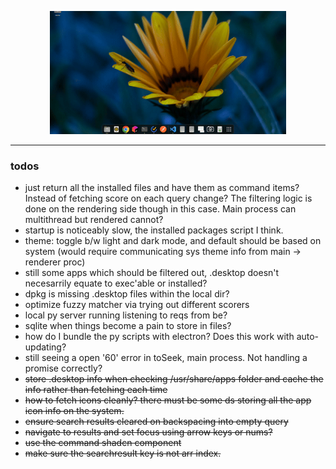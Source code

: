 <p align="center">
    <img src="res/seek-demo-may20.gif" alt="seek" width="75%">
</p>

---

### todos
* just return all the installed files and have them as command items? Instead of fetching score on each query change? The filtering logic is done on the rendering side though in this case. Main process can multithread but rendered cannot?
* startup is noticeably slow, the installed packages script I think.
* theme: toggle b/w light and dark mode, and default should be based on system (would require communicating sys theme info from main -> renderer proc)
* still some apps which should be filtered out, .desktop doesn't necesarrily equate to exec'able or installed?
* dpkg is missing .desktop files within the local dir?
* optimize fuzzy matcher via trying out different scorers
* local py server running listening to reqs from be?
* sqlite when things become a pain to store in files?
* how do I bundle the py scripts with electron? Does this work with auto-updating?
* still seeing a open '60' error in toSeek, main process. Not handling a promise correctly?
* ~~store .desktop info when checking /usr/share/apps folder and cache the info rather than fetching each time~~
* ~~how to fetch icons cleanly? there must be some ds storing all the app icon info on the system.~~
* ~~ensure search results cleared on backspacing into empty query~~
* ~~navigate to results and set focus using arrow keys or nums?~~
* ~~use the command shadcn component~~
* ~~make sure the searchresult key is not arr index.~~